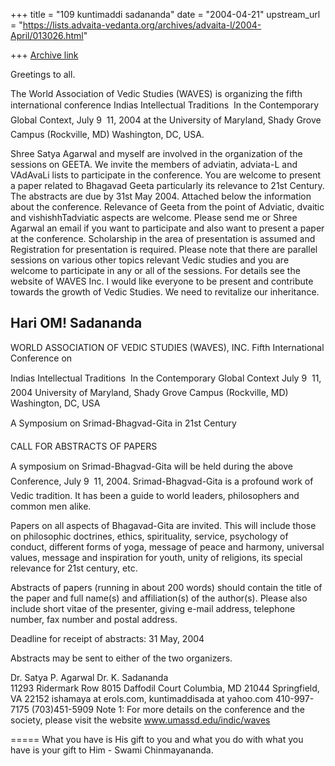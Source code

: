 +++
title = "109 kuntimaddi sadananda"
date = "2004-04-21"
upstream_url = "https://lists.advaita-vedanta.org/archives/advaita-l/2004-April/013026.html"

+++
[Archive link](https://lists.advaita-vedanta.org/archives/advaita-l/2004-April/013026.html)

Greetings to all.

The World Association of Vedic Studies (WAVES) is organizing the fifth
international conference Indias Intellectual Traditions  In the
Contemporary Global Context, July 9  11, 2004 at the University of
Maryland, Shady Grove Campus (Rockville, MD) Washington, DC, USA. 

Shree Satya Agarwal and myself are involved in the organization of the
sessions on GEETA. We invite the members of adviatin, adviata-L and
VAdAvaLi lists to participate in the conference.  You are welcome to
present a paper related to Bhagavad Geeta particularly its relevance to
21st Century.  The abstracts are due by 31st May 2004. Attached below
the information about the conference.  Relevance of Geeta from the point
of Adviatic, dvaitic and vishishhTadviatic aspects are welcome.  Please
send me or Shree Agarwal an email if you want to participate and also
want to present a paper at the conference. Scholarship in the area of
presentation is assumed and Registration for presentation is required.
Please note that there are parallel sessions on various other topics
relevant Vedic studies and you are welcome to participate in any or all
of the sessions.  For details see the website of WAVES Inc.  I would
like everyone to be present and contribute towards the growth of Vedic
Studies. We need to revitalize our inheritance.


Hari OM!
Sadananda
------------------------------
WORLD ASSOCIATION OF VEDIC STUDIES (WAVES), INC.
Fifth International Conference on

Indias Intellectual Traditions  In the Contemporary Global Context
July 9  11, 2004
University of Maryland, Shady Grove Campus (Rockville, MD)
Washington, DC, USA

A Symposium on
 Srimad-Bhagvad-Gita in 21st Century

CALL FOR ABSTRACTS OF PAPERS

A symposium on Srimad-Bhagvad-Gita will be held during the above
Conference, July 9  11, 2004.
Srimad-Bhagvad-Gita is a profound work of Vedic tradition. It has been a
guide to world leaders, philosophers and common men alike. 

Papers on all aspects of Bhagavad-Gita are invited. This will include
those on philosophic doctrines, ethics, spirituality, service,
psychology of conduct, different forms of yoga, message of peace and
harmony, universal values, message and inspiration for youth, unity of
religions, its special relevance for 21st century, etc.  

Abstracts of papers (running in about 200 words) should contain the
title of the paper and full name(s) and affiliation(s) of the author(s).
Please also include short vitae of the presenter, giving e-mail address,
telephone number, fax number and postal address. 

Deadline for receipt of abstracts: 31 May, 2004

Abstracts may be sent to either of the two organizers.

Dr. Satya P. Agarwal                    Dr. K. Sadananda 			
11293 Ridermark Row                     8015 Daffodil Court
Columbia, MD 21044                      Springfield, VA 22152
ishamaya at erols.com,                     kuntimaddisada at yahoo.com
410-997-7175                             (703)451-5909
Note 1: For more details on the conference and the society, please visit
the website www.umassd.edu/indic/waves




=====
What you have is His gift to you and what you do with what you have is your gift to Him - Swami Chinmayananda.

